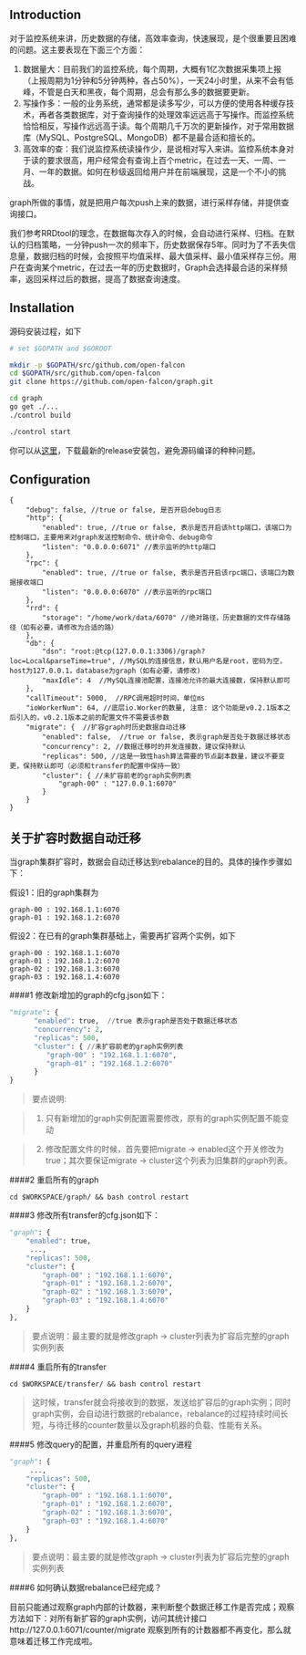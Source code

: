 ## Introduction

对于监控系统来讲，历史数据的存储，高效率查询，快速展现，是个很重要且困难的问题。这主要表现在下面三个方面：

1. 数据量大：目前我们的监控系统，每个周期，大概有1亿次数据采集项上报（上报周期为1分钟和5分钟两种，各占50%），一天24小时里，从来不会有低峰，不管是白天和黑夜，每个周期，总会有那么多的数据要更新。
2. 写操作多：一般的业务系统，通常都是读多写少，可以方便的使用各种缓存技术，再者各类数据库，对于查询操作的处理效率远远高于写操作。而监控系统恰恰相反，写操作远远高于读。每个周期几千万次的更新操作，对于常用数据库（MySQL、PostgreSQL、MongoDB）都不是最合适和擅长的。
3. 高效率的查：我们说监控系统读操作少，是说相对写入来讲。监控系统本身对于读的要求很高，用户经常会有查询上百个metric，在过去一天、一周、一月、一年的数据。如何在秒级返回给用户并在前端展现，这是一个不小的挑战。

graph所做的事情，就是把用户每次push上来的数据，进行采样存储，并提供查询接口。

我们参考RRDtool的理念，在数据每次存入的时候，会自动进行采样、归档。在默认的归档策略，一分钟push一次的频率下，历史数据保存5年。同时为了不丢失信息量，数据归档的时候，会按照平均值采样、最大值采样、最小值采样存三份。用户在查询某个metric，在过去一年的历史数据时，Graph会选择最合适的采样频率，返回采样过后的数据，提高了数据查询速度。

## Installation

源码安装过程，如下

```bash
# set $GOPATH and $GOROOT

mkdir -p $GOPATH/src/github.com/open-falcon
cd $GOPATH/src/github.com/open-falcon
git clone https://github.com/open-falcon/graph.git

cd graph
go get ./...
./control build

./control start
```

你可以从[这里](https://github.com/open-falcon/graph/releases)，下载最新的release安装包，避免源码编译的种种问题。

## Configuration

    {
        "debug": false, //true or false, 是否开启debug日志
        "http": {
            "enabled": true, //true or false, 表示是否开启该http端口，该端口为控制端口，主要用来对graph发送控制命令、统计命令、debug命令
            "listen": "0.0.0.0:6071" //表示监听的http端口
        },
        "rpc": {
            "enabled": true, //true or false, 表示是否开启该rpc端口，该端口为数据接收端口
            "listen": "0.0.0.0:6070" //表示监听的rpc端口
        },
        "rrd": {
            "storage": "/home/work/data/6070" //绝对路径，历史数据的文件存储路径（如有必要，请修改为合适的路）
        },
        "db": {
            "dsn": "root:@tcp(127.0.0.1:3306)/graph?loc=Local&parseTime=true", //MySQL的连接信息，默认用户名是root，密码为空，host为127.0.0.1，database为graph（如有必要，请修改)
            "maxIdle": 4  //MySQL连接池配置，连接池允许的最大连接数，保持默认即可
        },
        "callTimeout": 5000,  //RPC调用超时时间，单位ms
        "ioWorkerNum": 64, //底层io.Worker的数量, 注意: 这个功能是v0.2.1版本之后引入的，v0.2.1版本之前的配置文件不需要该参数
        "migrate": {  //扩容graph时历史数据自动迁移
            "enabled": false,  //true or false, 表示graph是否处于数据迁移状态
            "concurrency": 2, //数据迁移时的并发连接数，建议保持默认
            "replicas": 500, //这是一致性hash算法需要的节点副本数量，建议不要变更，保持默认即可（必须和transfer的配置中保持一致）
            "cluster": { //未扩容前老的graph实例列表
                "graph-00" : "127.0.0.1:6070"
            }
        }
    }

## 关于扩容时数据自动迁移

当graph集群扩容时，数据会自动迁移达到rebalance的目的。具体的操作步骤如下：

假设1：旧的graph集群为
```
graph-00 : 192.168.1.1:6070
graph-01 : 192.168.1.2:6070
```

假设2：在已有的graph集群基础上，需要再扩容两个实例，如下
```
graph-00 : 192.168.1.1:6070
graph-01 : 192.168.1.2:6070
graph-02 : 192.168.1.3:6070
graph-03 : 192.168.1.4:6070
```

####1 修改新增加的graph的cfg.json如下：
```python
"migrate": {
      "enabled": true,  //true 表示graph是否处于数据迁移状态
      "concurrency": 2,
      "replicas": 500,
      "cluster": { //未扩容前老的graph实例列表
         "graph-00" : "192.168.1.1:6070",
         "graph-01" : "192.168.1.2:6070"
      }
}
```
> 要点说明:

> 1. 只有新增加的graph实例配置需要修改，原有的graph实例配置不能变动

> 2. 修改配置文件的时候，首先要把migrate -> enabled这个开关修改为true；其次要保证migrate -> cluster这个列表为旧集群的graph列表。


####2 重启所有的graph

```cd $WORKSPACE/graph/ && bash control restart```


####3 修改所有transfer的cfg.json如下：

```python
"graph": {
    "enabled": true,
     ...,
    "replicas": 500,
    "cluster": {
        "graph-00" : "192.168.1.1:6070",
        "graph-01" : "192.168.1.2:6070",
        "graph-02" : "192.168.1.3:6070",
        "graph-03" : "192.168.1.4:6070"
    }
},
```
> 要点说明：最主要的就是修改graph -> cluster列表为扩容后完整的graph实例列表

####4 重启所有的transfer

```cd $WORKSPACE/transfer/ && bash control restart```

> 这时候，transfer就会将接收到的数据，发送给扩容后的graph实例；同时graph实例，会自动进行数据的rebalance，rebalance的过程持续时间长短，与待迁移的counter数量以及graph机器的负载、性能有关系。

####5 修改query的配置，并重启所有的query进程
```python
"graph": {
     ...,
    "replicas": 500,
    "cluster": {
        "graph-00" : "192.168.1.1:6070",
        "graph-01" : "192.168.1.2:6070",
        "graph-02" : "192.168.1.3:6070",
        "graph-03" : "192.168.1.4:6070"
    }
},
```
> 要点说明：最主要的就是修改graph -> cluster列表为扩容后完整的graph实例列表



####6 如何确认数据rebalance已经完成？

目前只能通过观察graph内部的计数器，来判断整个数据迁移工作是否完成；观察方法如下：对所有新扩容的graph实例，访问其统计接口http://127.0.0.1:6071/counter/migrate 观察到所有的计数器都不再变化，那么就意味着迁移工作完成啦。
